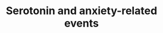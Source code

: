---
annotations:
- id: CL:0010012
  parent: animal cell
  type: Cell Type Ontology
  value: cerebral cortex neuron
- id: DOID:2030
  parent: disease of mental health
  type: Disease Ontology
  value: anxiety disorder
- id: PW:0000013
  parent: disease pathway
  type: Pathway Ontology
  value: disease pathway
- id: PW:0000013
  parent: disease pathway
  type: Pathway Ontology
  value: disease pathway
- id: PW:0000003
  parent: signaling pathway
  type: Pathway Ontology
  value: signaling pathway
authors:
- Khanspers
- Egonw
- MaintBot
- Eweitz
description: 'Stress and anxiety disorders are risk factors for depression and these
  behaviours are modulated by corticotropin releasing factor (CRFR1) and serotonin
  (5-HT2R) receptors. (Source: Berg et al "5-Hydroxytryptamine type 2A receptors regulate
  cyclic AMP accumulation in a neuronal cell line by protein kinase C-dependent and
  calcium/calmodulin-dependent mechanisms").  Proteins on this pathway have targeted
  assays available via the [https://assays.cancer.gov/available_assays?wp_id=WP3944
  CPTAC Assay Portal]'
last-edited: 2021-12-17
organisms:
- Homo sapiens
redirect_from:
- /index.php/Pathway:WP3944
- /instance/WP3944
revision: null
schema-jsonld:
- '@context': https://schema.org/
  '@id': https://wikipathways.github.io/pathways/WP3944.html
  '@type': Dataset
  creator:
    '@type': Organization
    name: WikiPathways
  description: 'Stress and anxiety disorders are risk factors for depression and these
    behaviours are modulated by corticotropin releasing factor (CRFR1) and serotonin
    (5-HT2R) receptors. (Source: Berg et al "5-Hydroxytryptamine type 2A receptors
    regulate cyclic AMP accumulation in a neuronal cell line by protein kinase C-dependent
    and calcium/calmodulin-dependent mechanisms").  Proteins on this pathway have
    targeted assays available via the [https://assays.cancer.gov/available_assays?wp_id=WP3944
    CPTAC Assay Portal]'
  keywords:
  - ARC
  - CRH
  - CRHR1
  - FOS
  - GRIN2D
  - HTR1A
  - HTR2A
  - HTR2C
  - Ketanserin
  - NLGN1
  - PLCD4
  - PLEK
  - PPP3CA
  - PRKCB
  - Serotonin
  license: CC0
  name: Serotonin and anxiety-related events
seo: CreativeWork
title: Serotonin and anxiety-related events
wpid: WP3944
---